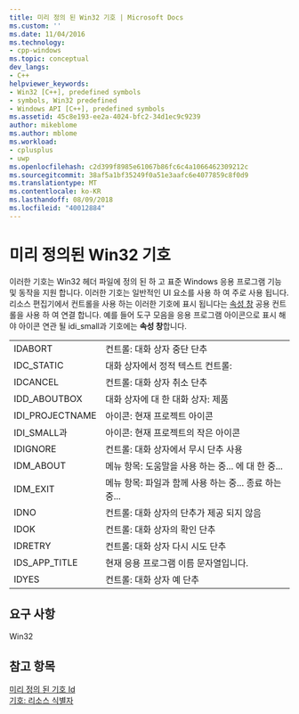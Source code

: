 ```yaml
---
title: 미리 정의 된 Win32 기호 | Microsoft Docs
ms.custom: ''
ms.date: 11/04/2016
ms.technology:
- cpp-windows
ms.topic: conceptual
dev_langs:
- C++
helpviewer_keywords:
- Win32 [C++], predefined symbols
- symbols, Win32 predefined
- Windows API [C++], predefined symbols
ms.assetid: 45c8e193-ee2a-4024-bfc2-34d1ec9c9239
author: mikeblome
ms.author: mblome
ms.workload:
- cplusplus
- uwp
ms.openlocfilehash: c2d399f8985e61067b86fc6c4a1066462309212c
ms.sourcegitcommit: 38af5a1bf35249f0a51e3aafc6e4077859c8f0d9
ms.translationtype: MT
ms.contentlocale: ko-KR
ms.lasthandoff: 08/09/2018
ms.locfileid: "40012884"
---
```

# <a name="win32-predefined-symbols"></a>미리 정의된 Win32 기호
이러한 기호는 Win32 헤더 파일에 정의 된 하 고 표준 Windows 응용 프로그램 기능 및 동작을 지원 합니다. 이러한 기호는 일반적인 UI 요소를 사용 하 여 주로 사용 됩니다. 리소스 편집기에서 컨트롤을 사용 하는 이러한 기호에 표시 됩니다는 [속성 창](/visualstudio/ide/reference/properties-window) 공용 컨트롤을 사용 하 여 연결 합니다. 예를 들어 도구 모음을 응용 프로그램 아이콘으로 표시 해야 아이콘 연관 될 idi_small과 기호에는 **속성 창**합니다.  
  
|||  
|-|-|  
|IDABORT|컨트롤: 대화 상자 중단 단추|  
|IDC_STATIC|대화 상자에서 정적 텍스트 컨트롤:|  
|IDCANCEL|컨트롤: 대화 상자 취소 단추|  
|IDD_ABOUTBOX|대화 상자에 대 한 대화 상자: 제품|  
|IDI_PROJECTNAME|아이콘: 현재 프로젝트 아이콘|  
|IDI_SMALL과|아이콘: 현재 프로젝트의 작은 아이콘|  
|IDIGNORE|컨트롤: 대화 상자에서 무시 단추 사용|  
|IDM_ABOUT|메뉴 항목: 도움말을 사용 하는 중... 에 대 한 중...|  
|IDM_EXIT|메뉴 항목: 파일과 함께 사용 하는 중... 종료 하는 중...|  
|IDNO|컨트롤: 대화 상자의 단추가 제공 되지 않음|  
|IDOK|컨트롤: 대화 상자의 확인 단추|  
|IDRETRY|컨트롤: 대화 상자 다시 시도 단추|  
|IDS_APP_TITLE|현재 응용 프로그램 이름 문자열입니다.|  
|IDYES|컨트롤: 대화 상자 예 단추|  
  
## <a name="requirements"></a>요구 사항  
 Win32  
  
## <a name="see-also"></a>참고 항목  
 [미리 정의 된 기호 Id](../windows/predefined-symbol-ids.md)   
 [기호: 리소스 식별자](../windows/symbols-resource-identifiers.md)